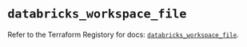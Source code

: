# `databricks_workspace_file`

Refer to the Terraform Registory for docs: [`databricks_workspace_file`](https://registry.terraform.io/providers/databricks/databricks/1.17.0/docs/resources/workspace_file).
